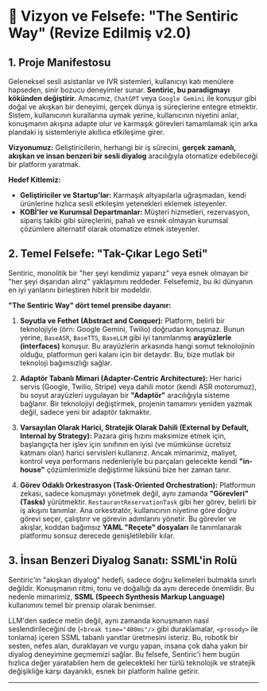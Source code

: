 # 📜 Vizyon ve Felsefe: "The Sentiric Way" (Revize Edilmiş v2.0)

## 1. Proje Manifestosu

Geleneksel sesli asistanlar ve IVR sistemleri, kullanıcıyı katı menülere hapseden, sinir bozucu deneyimler sunar. **Sentiric, bu paradigmayı kökünden değiştirir.** Amacımız, `ChatGPT` veya `Google Gemini` ile konuşur gibi doğal ve akışkan bir deneyimi, gerçek dünya iş süreçlerine entegre etmektir. Sistem, kullanıcının kurallarına uymak yerine, kullanıcının niyetini anlar, konuşmanın akışına adapte olur ve karmaşık görevleri tamamlamak için arka plandaki iş sistemleriyle akıllıca etkileşime girer.

**Vizyonumuz:** Geliştiricilerin, herhangi bir iş sürecini, **gerçek zamanlı, akışkan ve insan benzeri bir sesli diyalog** aracılığıyla otomatize edebileceği bir platform yaratmak.


**Hedef Kitlemiz:**
*   **Geliştiriciler ve Startup'lar:** Karmaşık altyapılarla uğraşmadan, kendi ürünlerine hızlıca sesli etkileşim yetenekleri eklemek isteyenler.
*   **KOBİ'ler ve Kurumsal Departmanlar:** Müşteri hizmetleri, rezervasyon, sipariş takibi gibi süreçlerini, pahalı ve esnek olmayan kurumsal çözümlere alternatif olarak otomatize etmek isteyenler.

## 2. Temel Felsefe: "Tak-Çıkar Lego Seti"

Sentiric, monolitik bir "her şeyi kendimiz yaparız" veya esnek olmayan bir "her şeyi dışarıdan alırız" yaklaşımını reddeder. Felsefemiz, bu iki dünyanın en iyi yanlarını birleştiren hibrit bir modeldir.

**"The Sentiric Way" dört temel prensibe dayanır:**

1.  **Soyutla ve Fethet (Abstract and Conquer):**
    Platform, belirli bir teknolojiyle (örn: Google Gemini, Twilio) doğrudan konuşmaz. Bunun yerine, `BaseASR`, `BaseTTS`, `BaseLLM` gibi iyi tanımlanmış **arayüzlerle (interfaces)** konuşur. Bu arayüzlerin arkasında hangi somut teknolojinin olduğu, platformun geri kalanı için bir detaydır. Bu, bize mutlak bir teknoloji bağımsızlığı sağlar.

2.  **Adaptör Tabanlı Mimari (Adapter-Centric Architecture):**
    Her harici servis (Google, Twilio, Stripe) veya dahili motor (kendi ASR motorumuz), bu soyut arayüzleri uygulayan bir **"Adaptör"** aracılığıyla sisteme bağlanır. Bir teknolojiyi değiştirmek, projenin tamamını yeniden yazmak değil, sadece yeni bir adaptör takmaktır.

3.  **Varsayılan Olarak Harici, Stratejik Olarak Dahili (External by Default, Internal by Strategy):**
    Pazara giriş hızını maksimize etmek için, başlangıçta her işlev için sınıfının en iyisi (ve mümkünse ücretsiz katmanı olan) harici servisleri kullanırız. Ancak mimarimiz, maliyet, kontrol veya performans nedenleriyle bu parçaları gelecekte kendi **"in-house"** çözümlerimizle değiştirme lüksünü bize her zaman tanır.

4.  **Görev Odaklı Orkestrasyon (Task-Oriented Orchestration):**
    Platformun zekası, sadece konuşmayı yönetmek değil, aynı zamanda **"Görevleri" (Tasks)** yürütmektir. `RestaurantReservationTask` gibi her görev, belirli bir iş akışını tanımlar. Ana orkestratör, kullanıcının niyetine göre doğru görevi seçer, çalıştırır ve görevin adımlarını yönetir. Bu görevler ve akışlar, koddan bağımsız **YAML "Reçete" dosyaları** ile tanımlanarak platformu sonsuz derecede genişletilebilir kılar.

## 3. İnsan Benzeri Diyalog Sanatı: SSML'in Rolü

Sentiric'in "akışkan diyalog" hedefi, sadece doğru kelimeleri bulmakla sınırlı değildir. Konuşmanın ritmi, tonu ve doğallığı da aynı derecede önemlidir. Bu nedenle mimarimiz, **SSML (Speech Synthesis Markup Language)** kullanımını temel bir prensip olarak benimser.

LLM'den sadece metin değil, aynı zamanda konuşmanın nasıl seslendirileceğini de (`<break time="400ms"/>` gibi duraklamalar, `<prosody>` ile tonlama) içeren SSML tabanlı yanıtlar üretmesini isteriz. Bu, robotik bir sesten, nefes alan, duraklayan ve vurgu yapan, insana çok daha yakın bir diyalog deneyimine geçmemizi sağlar.
Bu felsefe, Sentiric'i hem bugün hızlıca değer yaratabilen hem de gelecekteki her türlü teknolojik ve stratejik değişikliğe karşı dayanıklı, esnek bir platform haline getirir.

---
